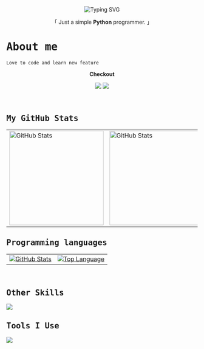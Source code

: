 <!--ronish github profile---->

<!--heading begins-->
<div align="center">
    <img src="https://readme-typing-svg.demolab.com?font=source+code+pro&weight=800&size=23&pause=1000&color=000000&random=false&width=435&lines=%3E+What's+Up!%2C+I+am+Ronish+Maharjan" alt="Typing SVG">
</div>
<p align="center" font-family:'inter-tight'>「 Just a simple <strong>Python</strong> programmer. 」</p>

<!--About Section-->
<h1><samp>About me</samp></h1>

    Love to code and learn new feature
<div align ="center"> 
  <p><strong>Checkout</strong></p>
  <a href="https://bento.me/ronish"> <img src="https://img.shields.io/badge/Portfolio-768CFF?style=for-the-badge&logo=portfolio&logoColor=white"></a>
  <a href="https://bento.me/ronish"> <img src="https://img.shields.io/badge/youtube-FF0000?style=for-the-badge&logo=portfolio&logoColor=white"></a>
</div>
<br></br>

<!--My GitHub section-->
<h2><samp>My GitHub Stats</samp></h2>
<table>
  <tr>
    <td><img height="248px" align="center" alt="GitHub Stats" src="https://streak-stats.demolab.com?user=ronismaharjan&theme=tokyonight&border_radius=24.6)](https://git.io/streak-stats"/></td>
    <td><img height ="248px" width ="auto" align ="center" alt ="GitHub Stats" src ="https://github-readme-stats.vercel.app/api?username=ronismaharjan&theme=ayu-mirage"></td>
  </tr>
</table>


<!--Language Learned section-->
<h2><samp>Programming languages</samp></h2>

<table>
    <tr>
      <td><a href="#"><img height="auto" align="center" alt="GitHub Stats" src="https://skillicons.dev/icons?i=python,html,css,js&theme=dark"/></a></td>
      <td><a href="#"><img height="auto" width ="auto" align="center" alt="Top Language" src="https://github-readme-stats.vercel.app/api/top-langs/?username=ronismaharjan&layout=compact&line_height=21&hide_border=true&theme=ayu-mirage"/></a></td>
    </tr>
</table>
<br/>
<h2><samp>Other Skills</samp></h2>
<p>
  <img src = "https://skillicons.dev/icons?i=bash,pr&theme=dark">
</p>

<h2><samp>Tools I Use</samp></h2>
<p>
  <img src = "https://skillicons.dev/icons?i=vscode,replit,git,pycharm&theme=dark">
</p>
